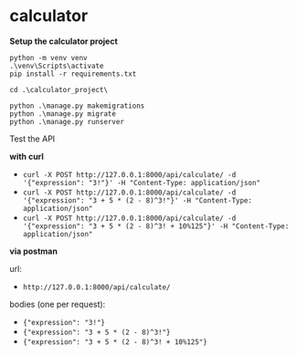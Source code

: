 # calculator

**Setup the calculator project**
```
python -m venv venv
.\venv\Scripts\activate
pip install -r requirements.txt

cd .\calculator_project\

python .\manage.py makemigrations
python .\manage.py migrate
python .\manage.py runserver
```

Test the API

**with curl**
- `curl -X POST http://127.0.0.1:8000/api/calculate/ -d '{"expression": "3!"}' -H "Content-Type: application/json"`
- `curl -X POST http://127.0.0.1:8000/api/calculate/ -d '{"expression": "3 + 5 * (2 - 8)^3!"}' -H "Content-Type: application/json"`
- `curl -X POST http://127.0.0.1:8000/api/calculate/ -d '{"expression": "3 + 5 * (2 - 8)^3! + 10%125"}' -H "Content-Type: application/json"`

**via postman**

url:
- `http://127.0.0.1:8000/api/calculate/`

bodies (one per request):
- `{"expression": "3!"}`
- `{"expression": "3 + 5 * (2 - 8)^3!"}`
- `{"expression": "3 + 5 * (2 - 8)^3! + 10%125"}`
 